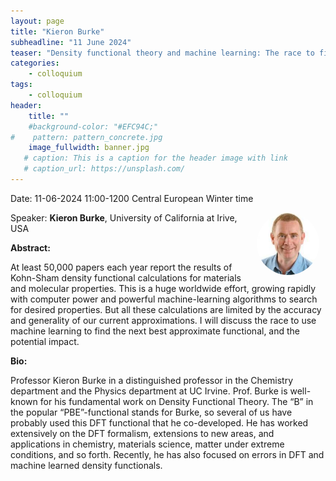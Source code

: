 ```yaml
---
layout: page
title: "Kieron Burke"
subheadline: "11 June 2024"
teaser: "Density functional theory and machine learning: The race to find the next best approximation"
categories:
    - colloquium
tags:
    - colloquium
header:
    title: ""
    #background-color: "#EFC94C;"
#    pattern: pattern_concrete.jpg
    image_fullwidth: banner.jpg
   # caption: This is a caption for the header image with link
   # caption_url: https://unsplash.com/
---
```



Date: 11-06-2024 11:00-1200 Central European Winter time

 <img src="../../members/KieronBurke.png"
     alt="Kieron Burke"
     width="100"
     style="float: right; margin-right: 10px; border-radius:50%;" />

Speaker: **Kieron Burke**, University of California at Irive, USA

**Abstract:** <br/>

At least 50,000 papers each year report the results of Kohn-Sham density functional calculations for materials and molecular properties. This is a huge worldwide effort, growing rapidly with computer power and powerful machine-learning algorithms to search for desired properties. But all these calculations are limited by the accuracy and generality of our current approximations. I will discuss the race to use machine learning to find the next best approximate functional, and the potential impact.

**Bio:** <br/>

Professor Kieron Burke in a distinguished professor in the Chemistry department and the Physics department at UC Irvine. Prof. Burke is well-known for his fundamental work on Density Functional Theory. The “B” in the popular “PBE”-functional stands for Burke, so several of us have probably used this DFT functional that he co-developed. He has worked extensively on the DFT formalism, extensions to new areas, and applications in chemistry, materials science, matter under extreme conditions, and so forth. Recently, he has also focused on errors in DFT and machine learned density functionals.


